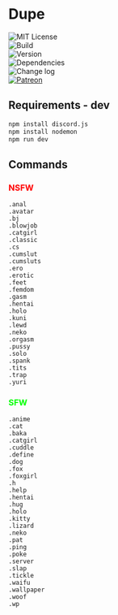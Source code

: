 # Dupe  
  
![MIT License](https://moyshik7.github.io/dis/license.svg)  
![Build](https://moyshik7.github.io/dis/build.svg)  
![Version](https://moyshik7.github.io/dis/version.svg)  
![Dependencies](https://moyshik7.github.io/dis/dependency.svg)  
![Change log](https://moyshik7.github.io/dis/changelog.svg)  
[![Patreon](https://moyshik7.github.io/dis/patreon.svg)](https://www.patreon.com/plubin)  
  
## Requirements - dev
  
```bash
npm install discord.js  
npm install nodemon  
npm run dev  
```
  
## Commands  
  
<h3 style="color:red">NSFW</h3>  
  
`.anal`  
`.avatar`  
`.bj`  
`.blowjob`  
`.catgirl`  
`.classic`  
`.cs`  
`.cumslut`  
`.cumsluts`  
`.ero`  
`.erotic`  
`.feet`  
`.femdom`  
`.gasm`  
`.hentai`  
`.holo`  
`.kuni`  
`.lewd`  
`.neko`  
`.orgasm`  
`.pussy`  
`.solo`  
`.spank`  
`.tits`  
`.trap`  
`.yuri`  
  
<h3 style="color:lime;" >SFW</h3>
  
`.anime`  
`.cat`  
`.baka`  
`.catgirl`  
`.cuddle`  
`.define`  
`.dog`  
`.fox`  
`.foxgirl`  
`.h`  
`.help`  
`.hentai`  
`.hug`  
`.holo`  
`.kitty`  
`.lizard`  
`.neko`  
`.pat`  
`.ping`  
`.poke`  
`.server`  
`.slap`  
`.tickle`  
`.waifu`  
`.wallpaper`  
`.woof`  
`.wp`  
  